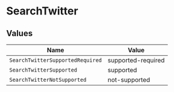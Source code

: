 # SearchTwitter


## Values

| Name                             | Value                            |
| -------------------------------- | -------------------------------- |
| `SearchTwitterSupportedRequired` | supported-required               |
| `SearchTwitterSupported`         | supported                        |
| `SearchTwitterNotSupported`      | not-supported                    |